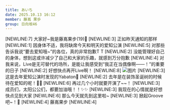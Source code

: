 ```yaml
---
title: あいち
date: 2025.10.13 16:12
member: 藤嶌 果歩
group: 日向坂46
---
```


[NEWLINE:7]
大家好~我是藤嶌果步(19)🐑
[NEWLINE:3]
正如昨天通知的那样
[NEWLINE:1]
因身体不适，我将缺席今天和明天的爱知公演
[NEWLINE:5]
对那些告诉我说“要去爱知哦~”的各位，真的非常抱歉T T
[NEWLINE:2]
没能管理好自己的身体，想到这或许减少了自己和大家的乐趣，就感到万分抱歉
[NEWLINE:4]
对我来说，Live是无可替代的场所，是能让我感受到“我正在当偶像啊——！”的重要的日子
[NEWLINE:2]
好想快点再开Live啊！
[NEWLINE:8]
![图片](https://cdn.hinatazaka46.com/files/14/diary/official/member/moblog/202510/mobJ5UKU4.jpg)
[NEWLINE:3]
这是去年爱知公演时发现的Yabaton🐷
[NEWLINE:2]
去年是在装饰圣诞树的时候待在爱知的呢！🎅🏻
[NEWLINE:6]
再过几个小时就要开演了~~！
[NEWLINE:3]
成员们，太阳公公们，都要加油哦！！✨✨
[NEWLINE:3]
我现在的心情就是好想快点见到大家
[NEWLINE:6]
那么今天就先到这里啦~
[NEWLINE:3]
掀起Groove吧~！💜
[NEWLINE:4]
藤嶌果步
[NEWLINE:4]